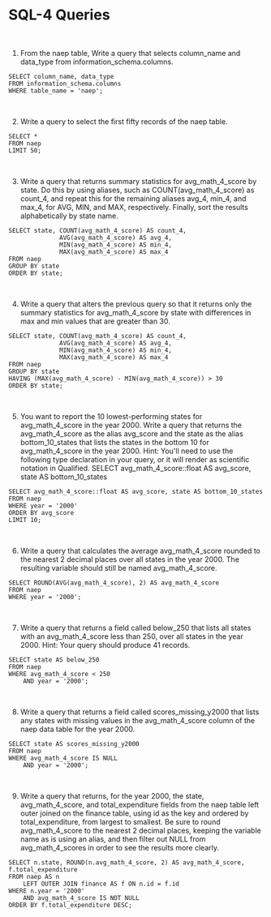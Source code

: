 # SQL-4 Queries

<br>

1. From the naep table, Write a query that selects column_name and data_type from information_schema.columns.
```
SELECT column_name, data_type
FROM information_schema.columns
WHERE table_name = 'naep';
```

<br>

2. Write a query to select the first fifty records of the naep table.
```
SELECT *
FROM naep
LIMIT 50;
```

<br>

3. Write a query that returns summary statistics for avg_math_4_score by state. Do this by using aliases, such as COUNT(avg_math_4_score) as count_4, and repeat this for the remaining aliases avg_4, min_4, and max_4, for AVG, MIN, and MAX, respectively. Finally, sort the results alphabetically by state name.
```
SELECT state, COUNT(avg_math_4_score) AS count_4,
			  AVG(avg_math_4_score) AS avg_4,
			  MIN(avg_math_4_score) AS min_4,
			  MAX(avg_math_4_score) AS max_4
FROM naep
GROUP BY state
ORDER BY state;
```

<br>

4. Write a query that alters the previous query so that it returns only the summary statistics for avg_math_4_score by state with differences in max and min values that are greater than 30.
```
SELECT state, COUNT(avg_math_4_score) AS count_4,
			  AVG(avg_math_4_score) AS avg_4,
			  MIN(avg_math_4_score) AS min_4,
			  MAX(avg_math_4_score) AS max_4
FROM naep
GROUP BY state
HAVING (MAX(avg_math_4_score) - MIN(avg_math_4_score)) > 30
ORDER BY state;
```

<br>

5. You want to report the 10 lowest-performing states for avg_math_4_score in the year 2000. Write a query that returns the avg_math_4_score as the alias avg_score and the state as the alias bottom_10_states that lists the states in the bottom 10 for avg_math_4_score in the year 2000. Hint: You'll need to use the following type declaration in your query, or it will render as scientific notation in Qualified. SELECT avg_math_4_score::float AS avg_score, state AS bottom_10_states
```
SELECT avg_math_4_score::float AS avg_score, state AS bottom_10_states
FROM naep
WHERE year = '2000'
ORDER BY avg_score
LIMIT 10;
```

<br>

6. Write a query that calculates the average avg_math_4_score rounded to the nearest 2 decimal places over all states in the year 2000. The resulting variable should still be named avg_math_4_score.
```
SELECT ROUND(AVG(avg_math_4_score), 2) AS avg_math_4_score
FROM naep
WHERE year = '2000';
```

<br>

7. Write a query that returns a field called below_250 that lists all states with an avg_math_4_score less than 250, over all states in the year 2000. Hint: Your query should produce 41 records.
```
SELECT state AS below_250
FROM naep
WHERE avg_math_4_score < 250
	AND year = '2000';
```

<br>

8. Write a query that returns a field called scores_missing_y2000 that lists any states with missing values in the avg_math_4_score column of the naep data table for the year 2000.
```
SELECT state AS scores_missing_y2000
FROM naep
WHERE avg_math_4_score IS NULL
	AND year = '2000';
```

<br>

9. Write a query that returns, for the year 2000, the state, avg_math_4_score, and total_expenditure fields from the naep table left outer joined on the finance table, using id as the key and ordered by total_expenditure, from largest to smallest. Be sure to round avg_math_4_score to the nearest 2 decimal places, keeping the variable name as is using an alias, and then filter out NULL from avg_math_4_scores in order to see the results more clearly.
```
SELECT n.state, ROUND(n.avg_math_4_score, 2) AS avg_math_4_score, f.total_expenditure
FROM naep AS n
	LEFT OUTER JOIN finance AS f ON n.id = f.id
WHERE n.year = '2000'
	AND avg_math_4_score IS NOT NULL
ORDER BY f.total_expenditure DESC;
```




